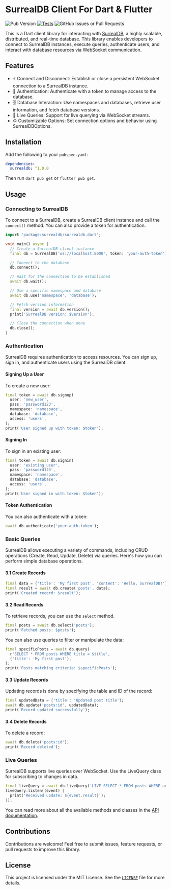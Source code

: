 # SurrealDB Client For Dart & Flutter

![Pub Version](https://img.shields.io/pub/v/surrealdb?logo=dart)
[![Tests](https://github.com/duhanbalci/surrealdb_flutter/actions/workflows/dart-test.yml/badge.svg?branch=main)](https://github.com/duhanbalci/surrealdb_flutter/actions/workflows/dart-test.yml)
![GitHub Issues or Pull Requests](https://img.shields.io/github/issues/duhanbalci/surrealdb_flutter?logo=github)

This is a Dart client library for interacting with [SurrealDB](https://surrealdb.com/docs/), a highly scalable, distributed, and real-time database. This library enables developers to connect to SurrealDB instances, execute queries, authenticate users, and interact with database resources via WebSocket communication.

## Features

- ⚡ Connect and Disconnect: Establish or close a persistent WebSocket connection to a SurrealDB instance.
- 🔐 Authentication: Authenticate with a token to manage access to the database.
- 🗄️ Database Interaction: Use namespaces and databases, retrieve user information, and fetch database versions.
- 🔄 Live Queries: Support for live querying via WebSocket streams.
- ⚙️ Customizable Options: Set connection options and behavior using SurrealDBOptions.

## Installation

Add the following to your `pubspec.yaml`:

```yaml
dependencies:
  surrealdb: ^1.0.0
```
Then run `dart pub get` or `flutter pub get`.

## Usage

### Connecting to SurrealDB

To connect to a SurrealDB, create a SurrealDB client instance and call the `connect()` method. You can also provide a token for authentication.

```dart
import 'package:surrealdb/surrealdb.dart';

void main() async {
  // Create a SurrealDB client instance
  final db = SurrealDB('ws://localhost:8000', token: 'your-auth-token');

  // Connect to the database
  db.connect();

  // Wait for the connection to be established
  await db.wait();

  // Use a specific namespace and database
  await db.use('namespace', 'database');

  // Fetch version information
  final version = await db.version();
  print('SurrealDB version: $version');

  // Close the connection when done
  db.close();
}
```

### Authentication

SurrealDB requires authentication to access resources. You can sign up, sign in, and authenticate users using the SurrealDB client.

#### Signing Up a User

To create a new user:

```dart
final token = await db.signup(
  user: 'new_user',
  pass: 'password123',
  namespace: 'namespace',
  database: 'database',
  access: 'users',
);
print('User signed up with token: $token');
```

#### Signing In

To sign in an existing user:

```dart
final token = await db.signin(
  user: 'existing_user', 
  pass: 'password123',
  namespace: 'namespace',
  database: 'database',
  access: 'users',
);
print('User signed in with token: $token');
```

#### Token Authentication

You can also authenticate with a token:

```dart
await db.authenticate('your-auth-token');
```

### Basic Queries


SurrealDB allows executing a variety of commands, including CRUD operations (Create, Read, Update, Delete) via queries. Here's how you can perform simple database operations.

#### 3.1 Create Records

```dart
final data = {'title': 'My first post', 'content': 'Hello, SurrealDB!'};
final result = await db.create('posts', data);
print('Created record: $result');
```

#### 3.2 Read Records

To retrieve records, you can use the `select` method.

```dart
final posts = await db.select('posts');
print('Fetched posts: $posts');
```

You can also use queries to filter or manipulate the data:

```dart
final specificPosts = await db.query(
  r'SELECT * FROM posts WHERE title = $title',
  {'title': 'My first post'},
);
print('Posts matching criteria: $specificPosts');
```

#### 3.3 Update Records

Updating records is done by specifying the table and ID of the record:

```dart
final updatedData = {'title': 'Updated post title'};
await db.update('posts:id', updatedData);
print('Record updated successfully');
```

#### 3.4 Delete Records

To delete a record:

```dart
await db.delete('posts:id');
print('Record deleted');
```

### Live Queries

SurrealDB supports live queries over WebSocket. Use the LiveQuery class for subscribing to changes in data.

```dart
final liveQuery = await db.liveQuery('LIVE SELECT * FROM posts WHERE active = true');
liveQuery.listen((event) {
  print('Received update: ${event.result}');
});
```

You can read more about all the available methods and classes in the [API documentation](https://pub.dev/documentation/surrealdb/latest).

## Contributions

Contributions are welcome! Feel free to submit issues, feature requests, or pull requests to improve this library.

## License

This project is licensed under the MIT License. See the [`LICENSE`](https://github.com/duhanbalci/surrealdb_flutter/blob/main/LICENSE) file for more details.